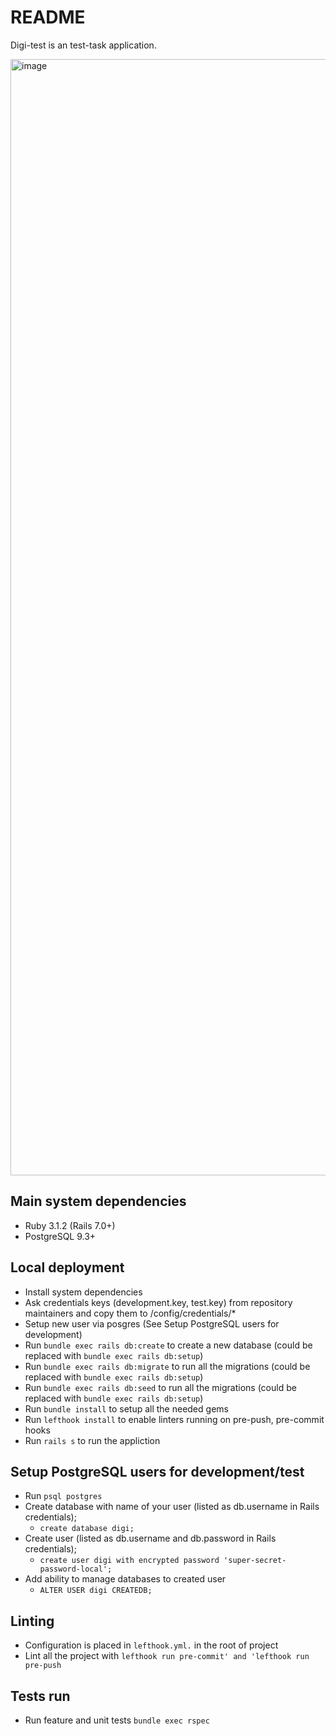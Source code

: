 # README

Digi-test is an test-task application.

<img width="1786" alt="image" src="https://user-images.githubusercontent.com/36458127/180449526-46009608-5073-43c3-abee-e37aad628b4a.png">

## Main system dependencies

- Ruby 3.1.2 (Rails 7.0+)
- PostgreSQL 9.3+

## Local deployment

- Install system dependencies
- Ask credentials keys (development.key, test.key) from repository maintainers and copy them to /config/credentials/*
- Setup new user via posgres (See Setup PostgreSQL users for development)
- Run `bundle exec rails db:create` to create a new database (could be replaced with `bundle exec rails db:setup`)
- Run `bundle exec rails db:migrate` to run all the migrations (could be replaced with `bundle exec rails db:setup`)
- Run `bundle exec rails db:seed` to run all the migrations (could be replaced with `bundle exec rails db:setup`)
- Run `bundle install` to setup all the needed gems
- Run `lefthook install` to enable linters running on pre-push, pre-commit hooks
- Run `rails s` to run the appliction

## Setup PostgreSQL users for development/test

- Run `psql postgres`
- Create database with name of your user (listed as db.username in Rails credentials);
    - `create database digi;`
- Create user (listed as db.username and db.password in Rails credentials);
    - `create user digi with encrypted password 'super-secret-password-local';`
- Add ability to manage databases to created user
    - `ALTER USER digi CREATEDB;`

## Linting

- Configuration is placed in `lefthook.yml.` in the root of project
- Lint all the project with `lefthook run pre-commit' and 'lefthook run pre-push`

## Tests run

- Run feature and unit tests `bundle exec rspec`

